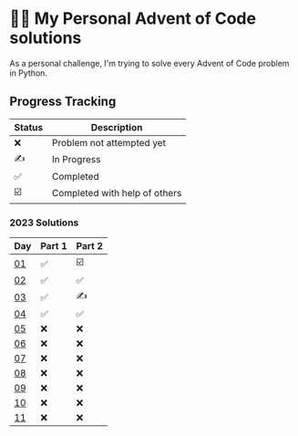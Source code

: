# 🐍📅 My Personal Advent of Code solutions

As a personal challenge, I'm trying to solve every Advent of Code problem in Python. 

## Progress Tracking

| Status | Description |
| ------ | ----------- |
| ❌     | Problem not attempted yet |
| ✍     | In Progress |
| ✅     | Completed |
| ☑️     | Completed with help of others |

### 2023 Solutions
| Day              | Part 1 | Part 2 |
|------------------|--------|--------|
| [01](2023/Day1.py) | ✅ | ☑️ |
| [02](2023/Day2.py) | ✅ | ✅ |
| [03](2023/Day3.py) | ✅ | ✍ |
| [04](2023/Day4.py) | ✅ | ✅ |
| [05](2023/Day5.py) | ❌ | ❌ |
| [06](2023/Day6.py) | ❌ | ❌ |
| [07](2023/Day7.py) | ❌ | ❌ |
| [08](2023/Day8.py) | ❌ | ❌ |
| [09](2023/Day9.py) | ❌ | ❌ |
| [10](2023/Day10.py) | ❌ | ❌ |
| [11](2023/Day11.py) | ❌ | ❌ |
